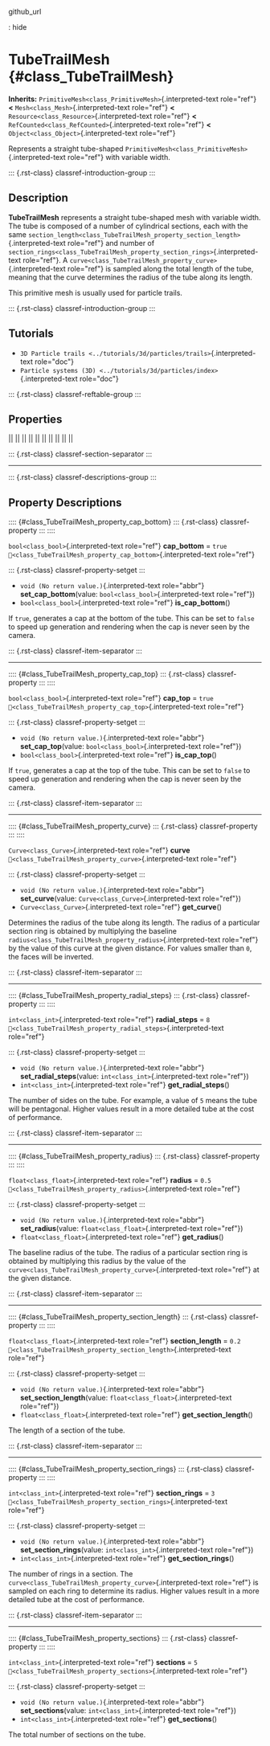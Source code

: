 github_url

:   hide

# TubeTrailMesh {#class_TubeTrailMesh}

**Inherits:** `PrimitiveMesh<class_PrimitiveMesh>`{.interpreted-text
role="ref"} **\<** `Mesh<class_Mesh>`{.interpreted-text role="ref"}
**\<** `Resource<class_Resource>`{.interpreted-text role="ref"} **\<**
`RefCounted<class_RefCounted>`{.interpreted-text role="ref"} **\<**
`Object<class_Object>`{.interpreted-text role="ref"}

Represents a straight tube-shaped
`PrimitiveMesh<class_PrimitiveMesh>`{.interpreted-text role="ref"} with
variable width.

::: {.rst-class}
classref-introduction-group
:::

## Description

**TubeTrailMesh** represents a straight tube-shaped mesh with variable
width. The tube is composed of a number of cylindrical sections, each
with the same
`section_length<class_TubeTrailMesh_property_section_length>`{.interpreted-text
role="ref"} and number of
`section_rings<class_TubeTrailMesh_property_section_rings>`{.interpreted-text
role="ref"}. A
`curve<class_TubeTrailMesh_property_curve>`{.interpreted-text
role="ref"} is sampled along the total length of the tube, meaning that
the curve determines the radius of the tube along its length.

This primitive mesh is usually used for particle trails.

::: {.rst-class}
classref-introduction-group
:::

## Tutorials

- `3D Particle trails <../tutorials/3d/particles/trails>`{.interpreted-text
  role="doc"}
- `Particle systems (3D) <../tutorials/3d/particles/index>`{.interpreted-text
  role="doc"}

::: {.rst-class}
classref-reftable-group
:::

## Properties

||
||
||
||
||
||
||
||
||
||

::: {.rst-class}
classref-section-separator
:::

------------------------------------------------------------------------

::: {.rst-class}
classref-descriptions-group
:::

## Property Descriptions

:::: {#class_TubeTrailMesh_property_cap_bottom}
::: {.rst-class}
classref-property
:::
::::

`bool<class_bool>`{.interpreted-text role="ref"} **cap_bottom** = `true`
`🔗<class_TubeTrailMesh_property_cap_bottom>`{.interpreted-text
role="ref"}

::: {.rst-class}
classref-property-setget
:::

- `void (No return value.)`{.interpreted-text role="abbr"}
  **set_cap_bottom**(value: `bool<class_bool>`{.interpreted-text
  role="ref"})
- `bool<class_bool>`{.interpreted-text role="ref"} **is_cap_bottom**()

If `true`, generates a cap at the bottom of the tube. This can be set to
`false` to speed up generation and rendering when the cap is never seen
by the camera.

::: {.rst-class}
classref-item-separator
:::

------------------------------------------------------------------------

:::: {#class_TubeTrailMesh_property_cap_top}
::: {.rst-class}
classref-property
:::
::::

`bool<class_bool>`{.interpreted-text role="ref"} **cap_top** = `true`
`🔗<class_TubeTrailMesh_property_cap_top>`{.interpreted-text role="ref"}

::: {.rst-class}
classref-property-setget
:::

- `void (No return value.)`{.interpreted-text role="abbr"}
  **set_cap_top**(value: `bool<class_bool>`{.interpreted-text
  role="ref"})
- `bool<class_bool>`{.interpreted-text role="ref"} **is_cap_top**()

If `true`, generates a cap at the top of the tube. This can be set to
`false` to speed up generation and rendering when the cap is never seen
by the camera.

::: {.rst-class}
classref-item-separator
:::

------------------------------------------------------------------------

:::: {#class_TubeTrailMesh_property_curve}
::: {.rst-class}
classref-property
:::
::::

`Curve<class_Curve>`{.interpreted-text role="ref"} **curve**
`🔗<class_TubeTrailMesh_property_curve>`{.interpreted-text role="ref"}

::: {.rst-class}
classref-property-setget
:::

- `void (No return value.)`{.interpreted-text role="abbr"}
  **set_curve**(value: `Curve<class_Curve>`{.interpreted-text
  role="ref"})
- `Curve<class_Curve>`{.interpreted-text role="ref"} **get_curve**()

Determines the radius of the tube along its length. The radius of a
particular section ring is obtained by multiplying the baseline
`radius<class_TubeTrailMesh_property_radius>`{.interpreted-text
role="ref"} by the value of this curve at the given distance. For values
smaller than `0`, the faces will be inverted.

::: {.rst-class}
classref-item-separator
:::

------------------------------------------------------------------------

:::: {#class_TubeTrailMesh_property_radial_steps}
::: {.rst-class}
classref-property
:::
::::

`int<class_int>`{.interpreted-text role="ref"} **radial_steps** = `8`
`🔗<class_TubeTrailMesh_property_radial_steps>`{.interpreted-text
role="ref"}

::: {.rst-class}
classref-property-setget
:::

- `void (No return value.)`{.interpreted-text role="abbr"}
  **set_radial_steps**(value: `int<class_int>`{.interpreted-text
  role="ref"})
- `int<class_int>`{.interpreted-text role="ref"} **get_radial_steps**()

The number of sides on the tube. For example, a value of `5` means the
tube will be pentagonal. Higher values result in a more detailed tube at
the cost of performance.

::: {.rst-class}
classref-item-separator
:::

------------------------------------------------------------------------

:::: {#class_TubeTrailMesh_property_radius}
::: {.rst-class}
classref-property
:::
::::

`float<class_float>`{.interpreted-text role="ref"} **radius** = `0.5`
`🔗<class_TubeTrailMesh_property_radius>`{.interpreted-text role="ref"}

::: {.rst-class}
classref-property-setget
:::

- `void (No return value.)`{.interpreted-text role="abbr"}
  **set_radius**(value: `float<class_float>`{.interpreted-text
  role="ref"})
- `float<class_float>`{.interpreted-text role="ref"} **get_radius**()

The baseline radius of the tube. The radius of a particular section ring
is obtained by multiplying this radius by the value of the
`curve<class_TubeTrailMesh_property_curve>`{.interpreted-text
role="ref"} at the given distance.

::: {.rst-class}
classref-item-separator
:::

------------------------------------------------------------------------

:::: {#class_TubeTrailMesh_property_section_length}
::: {.rst-class}
classref-property
:::
::::

`float<class_float>`{.interpreted-text role="ref"} **section_length** =
`0.2`
`🔗<class_TubeTrailMesh_property_section_length>`{.interpreted-text
role="ref"}

::: {.rst-class}
classref-property-setget
:::

- `void (No return value.)`{.interpreted-text role="abbr"}
  **set_section_length**(value: `float<class_float>`{.interpreted-text
  role="ref"})
- `float<class_float>`{.interpreted-text role="ref"}
  **get_section_length**()

The length of a section of the tube.

::: {.rst-class}
classref-item-separator
:::

------------------------------------------------------------------------

:::: {#class_TubeTrailMesh_property_section_rings}
::: {.rst-class}
classref-property
:::
::::

`int<class_int>`{.interpreted-text role="ref"} **section_rings** = `3`
`🔗<class_TubeTrailMesh_property_section_rings>`{.interpreted-text
role="ref"}

::: {.rst-class}
classref-property-setget
:::

- `void (No return value.)`{.interpreted-text role="abbr"}
  **set_section_rings**(value: `int<class_int>`{.interpreted-text
  role="ref"})
- `int<class_int>`{.interpreted-text role="ref"} **get_section_rings**()

The number of rings in a section. The
`curve<class_TubeTrailMesh_property_curve>`{.interpreted-text
role="ref"} is sampled on each ring to determine its radius. Higher
values result in a more detailed tube at the cost of performance.

::: {.rst-class}
classref-item-separator
:::

------------------------------------------------------------------------

:::: {#class_TubeTrailMesh_property_sections}
::: {.rst-class}
classref-property
:::
::::

`int<class_int>`{.interpreted-text role="ref"} **sections** = `5`
`🔗<class_TubeTrailMesh_property_sections>`{.interpreted-text
role="ref"}

::: {.rst-class}
classref-property-setget
:::

- `void (No return value.)`{.interpreted-text role="abbr"}
  **set_sections**(value: `int<class_int>`{.interpreted-text
  role="ref"})
- `int<class_int>`{.interpreted-text role="ref"} **get_sections**()

The total number of sections on the tube.
